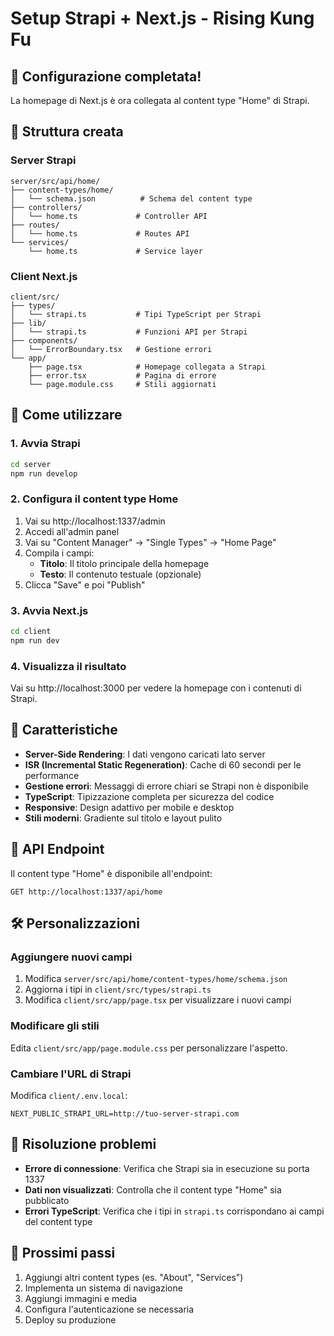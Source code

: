 # Setup Strapi + Next.js - Rising Kung Fu

## 🚀 Configurazione completata!

La homepage di Next.js è ora collegata al content type "Home" di Strapi.

## 📁 Struttura creata

### Server Strapi
```
server/src/api/home/
├── content-types/home/
│   └── schema.json          # Schema del content type
├── controllers/
│   └── home.ts             # Controller API
├── routes/
│   └── home.ts             # Routes API
└── services/
    └── home.ts             # Service layer
```

### Client Next.js
```
client/src/
├── types/
│   └── strapi.ts           # Tipi TypeScript per Strapi
├── lib/
│   └── strapi.ts           # Funzioni API per Strapi
├── components/
│   └── ErrorBoundary.tsx   # Gestione errori
└── app/
    ├── page.tsx            # Homepage collegata a Strapi
    ├── error.tsx           # Pagina di errore
    └── page.module.css     # Stili aggiornati
```

## 🔧 Come utilizzare

### 1. Avvia Strapi
```bash
cd server
npm run develop
```

### 2. Configura il content type Home
1. Vai su http://localhost:1337/admin
2. Accedi all'admin panel
3. Vai su "Content Manager" → "Single Types" → "Home Page"
4. Compila i campi:
   - **Titolo**: Il titolo principale della homepage
   - **Testo**: Il contenuto testuale (opzionale)
5. Clicca "Save" e poi "Publish"

### 3. Avvia Next.js
```bash
cd client
npm run dev
```

### 4. Visualizza il risultato
Vai su http://localhost:3000 per vedere la homepage con i contenuti di Strapi.

## 🎨 Caratteristiche

- **Server-Side Rendering**: I dati vengono caricati lato server
- **ISR (Incremental Static Regeneration)**: Cache di 60 secondi per le performance
- **Gestione errori**: Messaggi di errore chiari se Strapi non è disponibile
- **TypeScript**: Tipizzazione completa per sicurezza del codice
- **Responsive**: Design adattivo per mobile e desktop
- **Stili moderni**: Gradiente sul titolo e layout pulito

## 🔄 API Endpoint

Il content type "Home" è disponibile all'endpoint:
```
GET http://localhost:1337/api/home
```

## 🛠 Personalizzazioni

### Aggiungere nuovi campi
1. Modifica `server/src/api/home/content-types/home/schema.json`
2. Aggiorna i tipi in `client/src/types/strapi.ts`
3. Modifica `client/src/app/page.tsx` per visualizzare i nuovi campi

### Modificare gli stili
Edita `client/src/app/page.module.css` per personalizzare l'aspetto.

### Cambiare l'URL di Strapi
Modifica `client/.env.local`:
```
NEXT_PUBLIC_STRAPI_URL=http://tuo-server-strapi.com
```

## 🚨 Risoluzione problemi

- **Errore di connessione**: Verifica che Strapi sia in esecuzione su porta 1337
- **Dati non visualizzati**: Controlla che il content type "Home" sia pubblicato
- **Errori TypeScript**: Verifica che i tipi in `strapi.ts` corrispondano ai campi del content type

## 📝 Prossimi passi

1. Aggiungi altri content types (es. "About", "Services")
2. Implementa un sistema di navigazione
3. Aggiungi immagini e media
4. Configura l'autenticazione se necessaria
5. Deploy su produzione